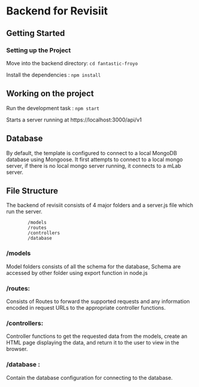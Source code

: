 # Backend for Revisiit

## Getting Started

### Setting up the Project
Move into the backend directory: `cd fantastic-froyo`

Install the dependencies : `npm install`

## Working on the project 
  Run the development task : `npm start`

  Starts a server running at https://localhost:3000/api/v1
  
## Database 
By default, the template is configured to connect to a local MongoDB database using Mongoose. It first attempts to connect to a local mongo server, if there is no local mongo server running, it connects to a mLab server. 

## File Structure 
The backend of revisiit consists of 4 major folders and a server.js file which run the server.
```
        /models
        /routes
        /controllers
        /database
```
        
### /models
Model folders consists of all the schema for the database, Schema are accessed by other folder using export function in node.js
 
### /routes:
Consists of Routes to forward the supported requests and any information encoded in request URLs to the appropriate controller functions.
 
### /controllers:
Controller functions to get the requested data from the models, create an HTML page displaying the data, and return it to the user to view in the browser. 
      
### /database :
Contain the database configuration for connecting to the database.
 
